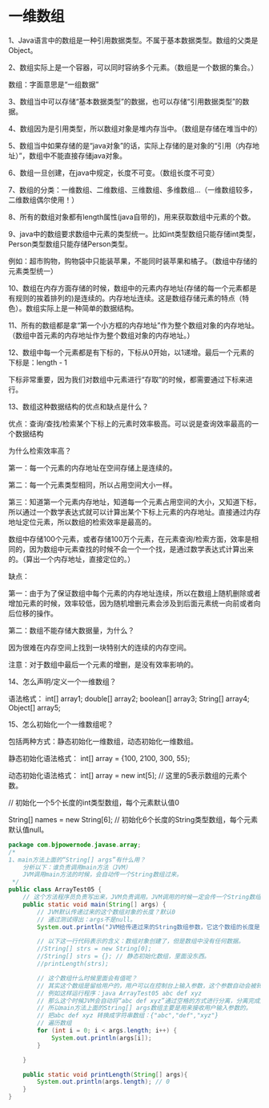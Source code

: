 # 一维数组

1、Java语言中的数组是一种引用数据类型。不属于基本数据类型。数组的父类是Object。

2、数组实际上是一个容器，可以同时容纳多个元素。（数组是一个数据的集合。）

数组：字面意思是“一组数据”

3、数组当中可以存储“基本数据类型”的数据，也可以存储“引用数据类型”的数据。

4、数组因为是引用类型，所以数组对象是堆内存当中。（数组是存储在堆当中的）

5、数组当中如果存储的是“java对象”的话，实际上存储的是对象的“引用（内存地址）”，数组中不能直接存储java对象。

6、数组一旦创建，在java中规定，长度不可变。（数组长度不可变）

7、数组的分类：一维数组、二维数组、三维数组、多维数组...（一维数组较多，二维数组偶尔使用！）

8、所有的数组对象都有length属性(java自带的)，用来获取数组中元素的个数。

9、java中的数组要求数组中元素的类型统一。比如int类型数组只能存储int类型，Person类型数组只能存储Person类型。

例如：超市购物，购物袋中只能装苹果，不能同时装苹果和橘子。（数组中存储的元素类型统一）

10、数组在内存方面存储的时候，数组中的元素内存地址(存储的每一个元素都是有规则的挨着排列的)是连续的。内存地址连续。这是数组存储元素的特点（特色）。数组实际上是一种简单的数据结构。

11、所有的数组都是拿“第一个小方框的内存地址”作为整个数组对象的内存地址。（数组中首元素的内存地址作为整个数组对象的内存地址。）

12、数组中每一个元素都是有下标的，下标从0开始，以1递增。最后一个元素的下标是：length - 1

下标非常重要，因为我们对数组中元素进行“存取”的时候，都需要通过下标来进行。

13、数组这种数据结构的优点和缺点是什么？

优点：查询/查找/检索某个下标上的元素时效率极高。可以说是查询效率最高的一个数据结构

为什么检索效率高？

第一：每一个元素的内存地址在空间存储上是连续的。

第二：每一个元素类型相同，所以占用空间大小一样。

第三：知道第一个元素内存地址，知道每一个元素占用空间的大小，又知道下标，所以通过一个数学表达式就可以计算出某个下标上元素的内存地址。直接通过内存地址定位元素，所以数组的检索效率是最高的。

数组中存储100个元素，或者存储100万个元素，在元素查询/检索方面，效率是相同的，因为数组中元素查找的时候不会一个一个找，是通过数学表达式计算出来的。（算出一个内存地址，直接定位的。）

缺点：

第一：由于为了保证数组中每个元素的内存地址连续，所以在数组上随机删除或者增加元素的时候，效率较低，因为随机增删元素会涉及到后面元素统一向前或者向后位移的操作。

第二：数组不能存储大数据量，为什么？
 
因为很难在内存空间上找到一块特别大的连续的内存空间。

注意：对于数组中最后一个元素的增删，是没有效率影响的。

14、怎么声明/定义一个一维数组？

语法格式：
        int[] array1;
        double[] array2;
        boolean[] array3;
        String[] array4;
        Object[] array5;
        
15、怎么初始化一个一维数组呢？

包括两种方式：静态初始化一维数组，动态初始化一维数组。

静态初始化语法格式：
        int[] array = {100, 2100, 300, 55};
        
动态初始化语法格式：
        int[] array = new int[5]; // 这里的5表示数组的元素个数。
        
// 初始化一个5个长度的int类型数组，每个元素默认值0
                                    
String[] names = new String[6]; // 初始化6个长度的String类型数组，每个元素默认值null。

```java
package com.bjpowernode.javase.array;
/*
1、main方法上面的“String[] args”有什么用？
    分析以下：谁负责调用main方法（JVM）
    JVM调用main方法的时候，会自动传一个String数组过来。
 */
public class ArrayTest05 {
    // 这个方法程序员负责写出来，JVM负责调用。JVM调用的时候一定会传一个String数组过来。
    public static void main(String[] args) {
        // JVM默认传递过来的这个数组对象的长度？默认0
        // 通过测试得出：args不是null。
        System.out.println("JVM给传递过来的String数组参数，它这个数组的长度是？" + args.length);

        // 以下这一行代码表示的含义：数组对象创建了，但是数组中没有任何数据。
        //String[] strs = new String[0];
        //String[] strs = {}; // 静态初始化数组，里面没东西。
        //printLength(strs);

        // 这个数组什么时候里面会有值呢？
        // 其实这个数组是留给用户的，用户可以在控制台上输入参数，这个参数自动会被转换为“String[] args”
        // 例如这样运行程序：java ArrayTest05 abc def xyz
        // 那么这个时候JVM会自动将“abc def xyz”通过空格的方式进行分离，分离完成之后，自动放到“String[] args”数组当中。
        // 所以main方法上面的String[] args数组主要是用来接收用户输入参数的。
        // 把abc def xyz 转换成字符串数组：{"abc","def","xyz"}
        // 遍历数组
        for (int i = 0; i < args.length; i++) {
            System.out.println(args[i]);
        }

    }

    public static void printLength(String[] args){
        System.out.println(args.length); // 0
    }
}
```
